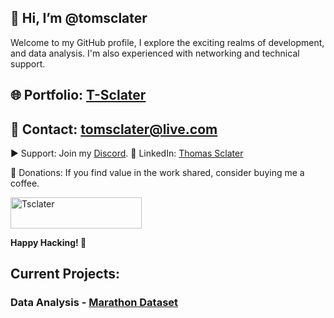 ## 👋 Hi, I’m @tomsclater
Welcome to my GitHub profile, I explore the exciting realms of development, and data analysis.
I'm also experienced with networking and technical support.

## 🌐 Portfolio: [T-Sclater](https://t-sclater.vercel.app/)
## 📧 Contact: tomsclater@live.com 

▶ Support: Join my [Discord](https://discord.gg/J9kVfvAYeH). 💼 LinkedIn: [Thomas Sclater](https://linkedin.com/in/tomsclater/)

💸 Donations:
If you find value in the work shared, consider buying me a coffee.

<p><a href="https://www.buymeacoffee.com/tsclater" target="_blank"> <img  src="https://www.buymeacoffee.com/assets/img/guidelines/download-assets-sm-1.svg" height="50" width="210" alt="Tsclater" ></img></a></p>


**Happy Hacking! 🚀**

## Current Projects: 
### Data Analysis - [Marathon Dataset](https://github.com/tomsclater/marathon-dataset)



